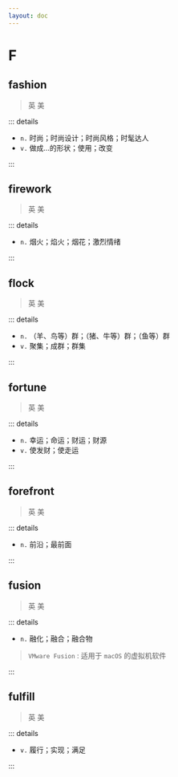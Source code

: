 ```yaml
---
layout: doc
---
```


# F

## fashion
> 英 <Phonetic word="fashion" lang="en-GB" phonetic="/fʌʒn/"/>
> 美 <Phonetic word="fashion" lang="en-US" phonetic="/fʌʒn/"/>

::: details

- `n.` 时尚；时尚设计；时尚风格；时髦达人
- `v.` 做成…的形状；使用；改变

:::

## firework

> 英 <Phonetic word="firework" lang="en-GB" phonetic="/'faɪəwɜːk/"/>
> 美 <Phonetic word="firework" lang="en-US" phonetic="/'faɪərwɜːrk/"/>

::: details

- `n.` 烟火；焰火；烟花；激烈情绪

:::

## flock
> 英 <Phonetic word="flock" lang="en-GB" phonetic="/flɒk/"/>
> 美 <Phonetic word="flock" lang="en-US" phonetic="/flɑːk/"/>

::: details

- `n.` （羊、鸟等）群；（猪、牛等）群；（鱼等）群
- `v.` 聚集；成群；群集

:::

## fortune
> 英 <Phonetic word="fortune" lang="en-GB" phonetic="/'fɔːtnjuː/"/>
> 美 <Phonetic word="fortune" lang="en-US" phonetic="/'fɔːrtnjuː/"/>

::: details

- `n.` 幸运；命运；财运；财源
- `v.` 使发财；使走运

:::

## forefront
> 英 <Phonetic word="forefront" lang="en-GB" phonetic="/'fɔːfrʌnt/"/>
> 美 <Phonetic word="forefront" lang="en-US" phonetic="/'fɔːrfrʌnt/"/>

::: details

- `n.` 前沿；最前面

:::

## fusion

> 英 <Phonetic word="fusion" lang="en-GB" phonetic="/'fjuːʒn/"/>
> 美 <Phonetic word="fusion" lang="en-US" phonetic="/'fjuːʒn/"/>

::: details

- `n.` 融化；融合；融合物


> `VMware Fusion` : 适用于 `macOS` 的虚拟机软件

:::

## fulfill
> 英 <Phonetic word="fulfill" lang="en-GB" phonetic="/fʊlˈfɪl/"/>
> 美 <Phonetic word="fulfill" lang="en-US" phonetic="/fʊlˈfɪl/"/>

::: details

- `v.` 履行；实现；满足

:::